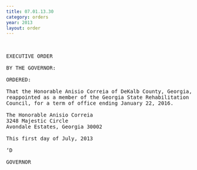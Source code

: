 ```yaml
---
title: 07.01.13.30
category: orders
year: 2013
layout: order
---
```


<pre> 

EXECUTIVE ORDER

BY THE GOVERNOR:

ORDERED:

That the Honorable Anisio Correia of DeKalb County, Georgia, is
reappointed as a member of the Georgia State Rehabilitation
Council, for a term of office ending January 22, 2016.

The Honorable Anisio Correia
3248 Majestic Circle
Avondale Estates, Georgia 30002

This first day of July, 2013

‘D

GOVERNOR

</pre>
